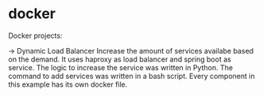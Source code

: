 # docker
Docker projects:

-> Dynamic Load Balancer
    Increase the amount of services availabe based on the demand. It uses haproxy as load balancer and spring boot as service. The logic to increase the service was written in Python. The command to add services was written in a bash script. Every component in this example has its own docker file.
